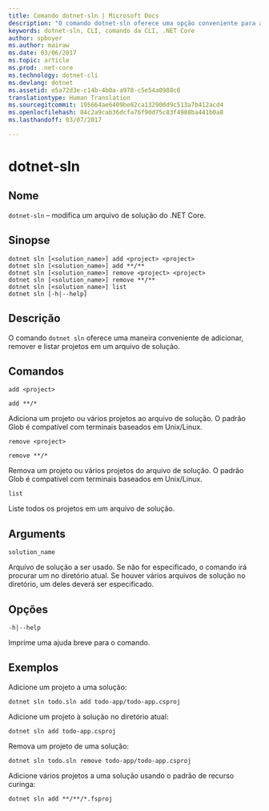 ```yaml
---
title: Comando dotnet-sln | Microsoft Docs
description: "O comando dotnet-sln oferece uma opção conveniente para adicionar, remover e listar projetos em um arquivo de solução."
keywords: dotnet-sln, CLI, comando da CLI, .NET Core
author: spboyer
ms.author: mairaw
ms.date: 03/06/2017
ms.topic: article
ms.prod: .net-core
ms.technology: dotnet-cli
ms.devlang: dotnet
ms.assetid: e5a72d3e-c14b-4b0a-a978-c5e54a0988c6
translationtype: Human Translation
ms.sourcegitcommit: 195664ae6409be02ca132900d9c513a7b412acd4
ms.openlocfilehash: 84c2a9cab36dcfa76f90d75c83f4988ba441b0a8
ms.lasthandoff: 03/07/2017

---
```

# <a name="dotnet-sln"></a>dotnet-sln

## <a name="name"></a>Nome

`dotnet-sln` – modifica um arquivo de solução do .NET Core.

## <a name="synopsis"></a>Sinopse

```
dotnet sln [<solution_name>] add <project> <project>
dotnet sln [<solution_name>] add **/**
dotnet sln [<solution_name>] remove <project> <project>
dotnet sln [<solution_name>] remove **/**
dotnet sln [<solution_name>] list
dotnet sln [-h|--help]
```

## <a name="description"></a>Descrição

O comando `dotnet sln` oferece uma maneira conveniente de adicionar, remover e listar projetos em um arquivo de solução.

## <a name="commands"></a>Comandos

`add <project>`

`add **/*`

Adiciona um projeto ou vários projetos ao arquivo de solução. O padrão Glob é compatível com terminais baseados em Unix/Linux.

`remove <project>`

`remove **/*`

Remova um projeto ou vários projetos do arquivo de solução. O padrão Glob é compatível com terminais baseados em Unix/Linux.

`list`

Liste todos os projetos em um arquivo de solução.

## <a name="arguments"></a>Arguments

`solution_name`

Arquivo de solução a ser usado. Se não for especificado, o comando irá procurar um no diretório atual. Se houver vários arquivos de solução no diretório, um deles deverá ser especificado.

## <a name="options"></a>Opções

`-h|--help`

Imprime uma ajuda breve para o comando.

## <a name="examples"></a>Exemplos

Adicione um projeto a uma solução:

`dotnet sln todo.sln add todo-app/todo-app.csproj`

Adicione um projeto à solução no diretório atual:

`dotnet sln add todo-app.csproj`

Remova um projeto de uma solução:

`dotnet sln todo.sln remove todo-app/todo-app.csproj`

Adicione vários projetos a uma solução usando o padrão de recurso curinga:

`dotnet sln add **/**/*.fsproj`

